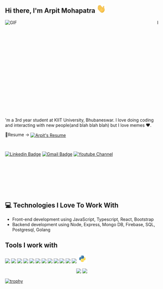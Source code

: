 <h2> Hi there, I'm Arpit Mohapatra <img src="https://raw.githubusercontent.com/ABSphreak/ABSphreak/master/gifs/Hi.gif" width="30px"> </h2> <img width="500" height="320" align='left' src="https://u3j7m9h7.rocketcdn.me/wp-content/uploads/2021/06/meme-stocks.jpg" alt="GIF">
I'm a 3rd year student at KIIT University, Bhubaneswar. I love doing coding and interacting with new people(and blah blah blah) but I love memes ❤️.

<br />

📝Resume -> <a href="https://drive.google.com/drive/folders/1OBEn8o0w-079Cdbs62nF_dSlhwExK-5x?usp=sharing"><img align="center" alt="Arpit's Resume" width="35px" src="https://img.favpng.com/15/9/18/portable-network-graphics-logo-vector-graphics-graphic-design-png-favpng-5wCajMHRHaUEErhMSqC4HZ6MQ.jpg" /></a>

<br />

[![Linkedin Badge](https://img.shields.io/badge/-arpit-blue?style=flat-square&logo=Linkedin&logoColor=white&link=https://www.linkedin.com/in/arpit-mohapatra-b40aa9120/)](https://www.linkedin.com/in/arpit-mohapatra-b40aa9120/) [![Gmail Badge](https://img.shields.io/badge/-arpit.mohapatra19@gmail.com-c14438?style=flat-square&logo=Gmail&logoColor=white&link=mailto:arpit.mohapatra19@gmail.com)](mailto:arpit.mohapatra19@gmail.com) [![Youtube Channel](https://img.shields.io/badge/-Arpit%20Mohapatra-c14438?style=flat-square&logo=Youtube&link=https://www.youtube.com/channel/UC-HTcLSHfzWM_dch6Di3uWw/)](https://www.youtube.com/channel/UC-HTcLSHfzWM_dch6Di3uWw/)

<br /> <br /><br /><br /><br /><br />

## :computer: Technologies I Love To Work With
* Front-end development using  JavaScript, Typescript, React, Bootstrap
* Backend development using Node, Express, Mongo DB, Firebase, SQL, Postgresql, Golang

## Tools I work with
 <img src = 'https://raw.githubusercontent.com/MarikIshtar007/MarikIshtar007/master/images/git.svg' height='30'/> <img src = 'https://image.flaticon.com/icons/svg/919/919853.svg' width='30'/> <img src = 'https://image.flaticon.com/icons/svg/919/919851.svg' width='30'/> <img src = 'https://github.com/MarikIshtar007/MarikIshtar007/blob/master/images/js.svg' width='30'/> <img src = 'https://raw.githubusercontent.com/MarikIshtar007/MarikIshtar007/master/images/flutter-logo.svg' width='23'/> <img src = 'https://icon-library.com/images/node-js-icon/node-js-icon-8.jpg' width='27'/> <img src = 'https://github.com/MarikIshtar007/MarikIshtar007/blob/master/images/cpp.svg' width='30'/> <img src = 'https://upload.wikimedia.org/wikipedia/commons/thumb/1/17/GraphQL_Logo.svg/1200px-GraphQL_Logo.svg.png' width='30'/> <img src = 'https://d2eip9sf3oo6c2.cloudfront.net/tags/images/000/001/216/thumb/apollo-seeklogo.com_%281%29.png' width='30'/> <img src = 'https://miro.medium.com/max/816/1*mn6bOs7s6Qbao15PMNRyOA.png' width='30'/> <img src = 'https://cdn.auth0.com/blog/logos/nextjs-logo.png' width='30'/> <img src = 'https://images-na.ssl-images-amazon.com/images/I/51Mt-I6%2BEQL._AC_SL1000_.jpg' width='30'/>  <img src = 'https://raw.githubusercontent.com/github/explore/80688e429a7d4ef2fca1e82350fe8e3517d3494d/topics/python/python.png' height='30'/>

<p align=center>
<img src = "https://github-readme-stats.vercel.app/api?username=marpit19&&show_icons=true&title_color=ffffff&icon_color=bb2acf&text_color=daf7dc&bg_color=151515">
<img src = "https://github-readme-stats.vercel.app/api/top-langs/?username=marpit19&hide=css,java,html&theme=tokyonight">
 </p>
 
[![trophy](https://github-profile-trophy.vercel.app/?username=marpit19&theme=onedark)](https://github.com/ryo-ma/github-profile-trophy)
